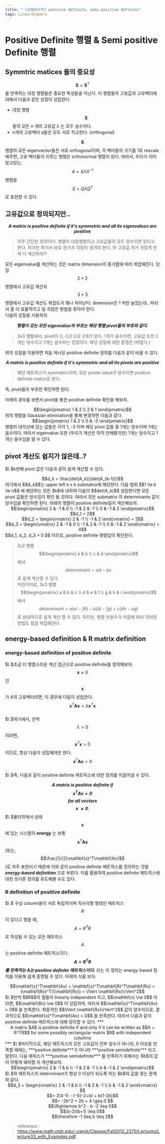 ```yaml
---
title: " [선형대수학] positive definite, semi-positive definite"
tags: LinearAlgebra
---
```


# Positive Definite 행렬 & Semi positive Definite 행렬

## Symmtric matices 들의 중요성
$$\mathbf{S} = \mathbf{S}^T$$ 를 만족하는 대칭 행렬들은 중요한 특성들을 지닌다. 이 행렬들의 고윳값과 고유벡터에 대해서 다음과 같은 성질이 성립한다.<br>
- 대칭 행렬 $$\mathbf{S}$$ 들의 모든 $n$ 개의 고유값 $\lambda$ 는 모두 실수이다.<br>
- $n$개의 고유벡터 $q$들은 모두 서로 직교한다. (orthogonal)

$$\mathbf{S}$$ 행렬의 모든 eigenvector들은 서로 orthogonal이며, 각 벡터들의 크기를 1로 rescale 해주면, 고유 벡터들이 이루는 행렬은 orthonormal 행렬이 된다. 따라서, 우리가 이미 알고있는, $$ A = X\Lambda X^{-1}$$ 행렬을 $$ S = Q\Lambda Q^{T}$$ 로 표현할 수 있다. 

## 고유값으로 정의되지만..
***<center>A matrix is positive definite if it's symmetric and all its eigenvalues are positive</center>***
> 아주 간단한 정의이다. 행렬이 대칭행렬이고 고유값들이 모두 양수이면 된다고 한다. 하지만 여기서 바로 한가지 걱정이 생겨야 한다.
  아 고유값 저거 귀찮게 언제 다 계산하지?!

모든 eigenvalue를 계산하는 것은 matrix dimension이 증가함에 따라 복잡해진다. 당장 $$2 \times 2$$ 행렬에서 고유값 계산과 $$3 \times 3$$ 행렬에서 고유값 계산도 복잡도가 꽤나 차이난다. dimension은 1 씩만 늘었는데.. 따라서 좀 더 효율적이고 덜 귀찮은 방법을 찾아야 한다.<br>
다음의 성질을 사용하자.
***<center>행렬이 갖는 모든 eigenvalue의 부호는 해당 행렬 pivot들의 부호와 같다.</center>***
> 3x3 행렬에서, pivot이 2,-3,3 으로 2개가 양수, 1개가 음수라면, 고유값 또한 2개는 양수이고 1개는 음수라는 성질이다. 해당 성질에 대한 증명은 (어렵다.)

위의 성질을 이용하면 처음 제시된 positive definite 정의를 다음과 같이 바꿀 수 있다.
***<center>A matrix is positive definite if it's symmetric and all its pivots are positive</center>***
> 해당 매트릭스가 symmetric이며, 모든 pivots value가 양수이면 positive definite matrix로 본다.

즉, pivot들의 부호만 확인하면 된다.

아래의 경우를 보면서 pivot을 통한 positive definite 확인을 해보자.
<center>$$\begin{pmatrix} 1 & 2 \\ 2 & 1 \end{pmatrix}$$</center>
위의 행렬을 Gaussian elimination을 통해 변경하면 다음과 같다.
<center>$$\begin{pmatrix} 1 & 2 \\ 0 & -3 \end{pmatrix}$$</center>
행렬의 대각선에 있는 값들은 각각 1, -3 이며 해당 pivot 값들 중 1개는 양수이며 1개는 음수이다. 따라서 eigenvalue 또한 (우리가 계산은 아직 안해봤지만) 1개는 양수이고 1개는 음수임을 알 수 있다.

## pivot 계산도 쉽지가 않은데..?
$\ $k번째 pivot 값은 다음과 같이 쉽게 계산할 수 있다.
<center>$$d_k = \frac{det(A_k)}{det(A_{k-1})}$$</center>
여기에서 $$A_k$$는 upper left k x k submatrix에 해당한다. 다음 범위 $$1 \le k \le n$$ 에 해당하는 모든 $k$에 대하여 다음이 $$det(A_k)$$ 성립한다면 모든 pivot 값들은 양수임이 확인 될 것이다. 따라서 모든 submatrix 의 determinants 값이 양수임을 확인하면 된다. 아래의 행렬이 positive definite일지 계산해보자.
<center>$$\begin{pmatrix} 2 & -1 & 0 \\ -1 & 2 & -1 \\ 0 & -1 & 2 \end{pmatrix}$$</center>
<center>$$d_1 = 2$$</center>
<center>$$d_2 = \begin{vmatrix} 2 & -1 \\ -1 & 2 \end{vmatrix} = 3$$</center>
<center>$$d_3 = \begin{vmatrix} 2 & -1 & 0 \\ -1 & 2 & -1 \\ 0 & -1 & 2 \end{vmatrix} = 4$$</center>
$$d_1, d_2, d_3 > 0 $$ 이므로, positive definite 행렬임이 확인된다.

> 2x2 행렬 $$\begin{pmatrix} a & b \\ c & d \end{pmatrix}$$ 에서 $$determinant = ad\ -\ bc$$ 로 쉽게 계산할 수 있다.<br>
 마찬가지로, 3x3 행렬 $$\begin{pmatrix} a & b & c \\ d & e & f \\ g & h & i \end{pmatrix}$$ 에서 $$determinant = a(ei\ -\ fh) - b(di\ -\ fg) + c(dh\ -\ eg)$$로 상대적으로 쉽게 계산 할 수 있다. 하지만, 행렬 차원수가 커짐에 따라 이러한 방법도 점점 복잡해진다.

## energy-based definition & R matrix definition
### energy-based definition of positive definite
$\ $조금 더 행렬스러운 계산 접근으로 positive definite를 정의해보자. $$\mathbf{x} \ne 0$$인 $$\mathbf{x}$$가 $A$의 고유벡터라면, 이 경우에 다음이 성립한다. $$\mathbf{x}^T\mathbf{Ax} = \lambda \mathbf{x}^T \mathbf{x}$$<br>
$\ $여기에서, 만약 $$\lambda > 0$$ 이라면, $$\mathbf{x}^T\mathbf{x} > 0 $$ 이므로, 항상 다음이 성립해야만 한다. $$\mathbf{x}^T\mathbf{Ax} > 0$$.<br>
$\ $즉, 다음과 같이 positive definite 매트릭스에 대한 정의를 이끌어낼 수 있다.
***<center>A matrix is positive definite if $$\mathbf{x}^T\mathbf{Ax} > 0$$ for all vectors $$\mathbf{x}\ \ne 0.$$</center>***
$\ $물리학에서 상태 $$\mathbf{x}$$에 있는 시스템의 **energy** 는 보통 $$\mathbf{x}^T\mathbf{Ax}$$ (또는, $$\frac{1}{2}\mathbf{x}^T\mathbf{Ax}$$)로 자주 표현되기 때문에 이와 같이 positive definite 매트릭스를 정의하는 것을 ***energy-based definition*** 으로 부른다. 이를 활용하여 positive definite 매트릭스에 대한 또다른 정의를 유도해볼 수도 있다.<br>
### R definition of positive definite
$\ $ 구성 column들이 서로 독립적이며 직사각형 형태인 매트릭스 $$R$$ 이 있다고 했을 때, $$ A = R^TR $$ 로 작성될 수 있는 모든 매트릭스 $$A$$는 positive definite 매트릭스이다. ***$$ A = R^TR $$ 를 만족하는 $A$는 positive definite 매트릭스이다.*** 라는 이 정의는 energy-based 정의를 이용해 쉽게 증명될 수 있다. 아래의 식을 보자.
<center>$$\mathbf{x}^T\mathbf{Ax} = \mathbf{x}^T\mathbf{R}^T\mathbf{Rx} = (\mathbf{Rx}^T)(\mathbf{Rx}) = \lVert \mathbf{Rx}\rVert^2$$</center>
$\ $만약 $$R$$의 열들이 linearly independent 이고, $$\mathbf{x} \ne 0$$ 이라면, $$\mathbf{Rx} \ne 0$$ 이 성립하며, 따라서 $$\mathbf{x}^T\mathbf{Ax} > 0$$ 을 만족한다. 최종적인 $$\lVert \mathbf{Rx}\rVert^2$$ 값이 양수이므로, 결과적으로 $$\mathbf{x}^T\mathbf{Ax} > 0$$ 을 만족한다. 따라서 다음과 같이 positive definite 매트릭스에 대해 정의할 수 있다.
***<center>A matrix $A$ is positive definite if and only if it can be written as $$A = R^TR$$ for some possibly rectangular matrix $R$ with independent columns</center>***
$\ $마지막으로, 해당 매트릭스의 모든 고유값이 전부 양수가 아니라, 0 이상을 만족할 때에는, ***positive definite***가 아니라 ***positive semidefinite*** 라고 말한다. 다음 매릭스가 ***positive semidefinite*** 를 만족하기 위해서는 $b$의 값이 어떻게 돼야할 지 계산해보자.<br>
<center>$$\begin{pmatrix} 2 & -1 & b \\ -1 & 2 & -1 \\ b & -1 & 2 \end{pmatrix}$$</center>
$\ $위 매트릭스의 determinant가 항상 0 이상이 되도록 하는 $b$의 값을 찾는 문제와 같다.<br>
<center>$$d_3 = \begin{vmatrix} 2 & -1 & b \\ -1 & 2 & -1 \\ b & -1 & 2 \end{vmatrix} $$</center>
<center>$$= 2(4-1) - (-1)(-2+b) + b(1-2b)$$</center>
<center>$$= -2b^2 + 2b + 4 \geq 0 $$</center>
<center>$$\Rightarrow b^2 - b -2 \leq 0$$</center>
<center>$$(b-2)(b+1) \leq 0$$</center>
<center>$$\therefore -1 \leq b \leq 2$$</center>

> reference : https://www.math.utah.edu/~zwick/Classes/Fall2012_2270/Lectures/Lecture33_with_Examples.pdf
